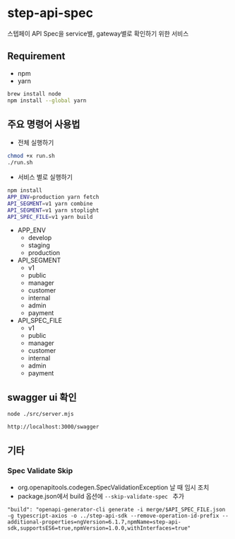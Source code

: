 # step-api-spec
스텝페이 API Spec을 service별, gateway별로 확인하기 위한 서비스

## Requirement
- npm
- yarn

```bash
brew install node
npm install --global yarn
```

## 주요 명령어 사용법

- 전체 실행하기

```bash
chmod +x run.sh
./run.sh
```

- 서비스 별로 실행하기

```bash
npm install
APP_ENV=production yarn fetch
API_SEGMENT=v1 yarn combine
API_SEGMENT=v1 yarn stoplight
API_SPEC_FILE=v1 yarn build
```

- APP_ENV
    - develop
    - staging
    - production
- API_SEGMENT
    - v1
    - public
    - manager
    - customer
    - internal
    - admin
    - payment
- API_SPEC_FILE
    - v1
    - public
    - manager
    - customer
    - internal
    - admin
    - payment


## swagger ui 확인

```bash
node ./src/server.mjs
```

```text
http://localhost:3000/swagger
```

## 기타

### Spec Validate Skip
- org.openapitools.codegen.SpecValidationException 날 때 임시 조치
- package.json에서 build 옵션에 `--skip-validate-spec ` 추가

```text
"build": "openapi-generator-cli generate -i merge/$API_SPEC_FILE.json -g typescript-axios -o ../step-api-sdk --remove-operation-id-prefix --additional-properties=ngVersion=6.1.7,npmName=step-api-sdk,supportsES6=true,npmVersion=1.0.0,withInterfaces=true"
```
